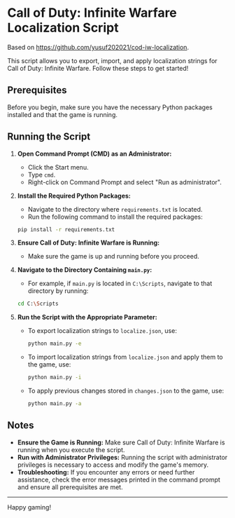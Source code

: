 # Call of Duty: Infinite Warfare Localization Script

Based on https://github.com/yusuf202021/cod-iw-localization.

This script allows you to export, import, and apply localization strings for Call of Duty: Infinite Warfare. Follow these steps to get started!

## Prerequisites

Before you begin, make sure you have the necessary Python packages installed and that the game is running.

## Running the Script

1. **Open Command Prompt (CMD) as an Administrator:**
    - Click the Start menu.
    - Type `cmd`.
    - Right-click on Command Prompt and select "Run as administrator".

2. **Install the Required Python Packages:**
    - Navigate to the directory where `requirements.txt` is located.
    - Run the following command to install the required packages:

    ```bash
    pip install -r requirements.txt
    ```

3. **Ensure Call of Duty: Infinite Warfare is Running:**
    - Make sure the game is up and running before you proceed.

4. **Navigate to the Directory Containing `main.py`:**
    - For example, if `main.py` is located in `C:\Scripts`, navigate to that directory by running:

    ```bash
    cd C:\Scripts
    ```

5. **Run the Script with the Appropriate Parameter:**
    - To export localization strings to `localize.json`, use:

        ```bash
        python main.py -e
        ```

    - To import localization strings from `localize.json` and apply them to the game, use:

        ```bash
        python main.py -i
        ```

    - To apply previous changes stored in `changes.json` to the game, use:

        ```bash
        python main.py -a
        ```

## Notes

- **Ensure the Game is Running:** Make sure Call of Duty: Infinite Warfare is running when you execute the script.
- **Run with Administrator Privileges:** Running the script with administrator privileges is necessary to access and modify the game's memory.
- **Troubleshooting:** If you encounter any errors or need further assistance, check the error messages printed in the command prompt and ensure all prerequisites are met.

---

Happy gaming!
